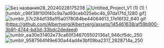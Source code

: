 ![Без названия28_20240228175238](https://github.com/Albertyerg/Albertyerg/assets/145461638/bb4c9bb6-44f1-417b-804e-0b80a8f08df5)
![Untitled_Project_V1 (1) (1)](https://github.com/Albertyerg/Albertyerg/assets/145461638/8b205d14-f67f-4d94-b1cf-ab40e70b36f2) ![tumblr_c96f38f100f40c9a7ad93ceb025ebc4b_97da17fd_1280 gif]![tumblr_57c284d138a1f5a0178084be44064613_17e16f32_640 gif](https://github.com/Albertyerg/Albertyerg/assets/145461638/157d1260-07cc-4c19-8d52-1d4b3d7728e2)
(https://github.com/Albertyerg/Albertyerg/assets/145461638/af59b900-3b91-4744-bd3d-33bdc2dedeed)
![tumblr_ea30e31402e73ca60f346705502136a1_946cf5dc_250](https://github.com/Albertyerg/Albertyerg/assets/145461638/fa59c84a-f278-4ef2-9d8b-264a6d0d00ba)
![tumblr_9587564f49e630a44ad4e3bf09ba2317_2828714a_250](https://github.com/Albertyerg/Albertyerg/assets/145461638/b50c47e2-34cc-48a9-b623-070a34632f35)




